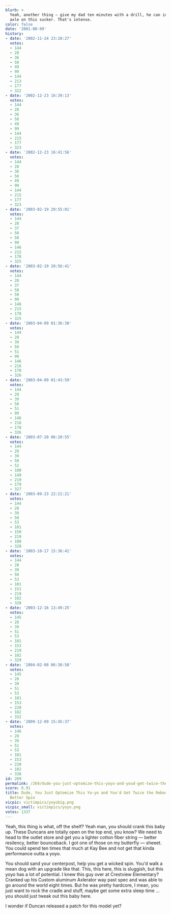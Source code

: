 ```yaml
---
blurb: >
  Yeah, another thing — give my dad ten minutes with a drill, he can install a ball-bearing
  axle on this sucker. That's intense.
color: false
date: '2001-08-09'
history:
- date: '2002-11-24 23:28:27'
  votes:
  - 144
  - 28
  - 36
  - 50
  - 49
  - 99
  - 144
  - 213
  - 177
  - 322
- date: '2002-12-23 16:39:13'
  votes:
  - 144
  - 28
  - 36
  - 50
  - 49
  - 99
  - 144
  - 215
  - 177
  - 323
- date: '2002-12-23 16:41:56'
  votes:
  - 144
  - 28
  - 36
  - 50
  - 49
  - 99
  - 144
  - 215
  - 177
  - 323
- date: '2003-02-19 20:55:01'
  votes:
  - 144
  - 28
  - 37
  - 50
  - 50
  - 99
  - 146
  - 215
  - 178
  - 325
- date: '2003-02-19 20:56:41'
  votes:
  - 144
  - 28
  - 37
  - 50
  - 50
  - 99
  - 146
  - 215
  - 178
  - 325
- date: '2003-04-09 01:36:38'
  votes:
  - 144
  - 28
  - 39
  - 50
  - 51
  - 99
  - 146
  - 216
  - 178
  - 326
- date: '2003-04-09 01:43:59'
  votes:
  - 144
  - 28
  - 39
  - 50
  - 51
  - 99
  - 146
  - 216
  - 178
  - 326
- date: '2003-07-20 06:20:55'
  votes:
  - 144
  - 28
  - 39
  - 50
  - 52
  - 100
  - 149
  - 219
  - 179
  - 327
- date: '2003-09-23 22:21:21'
  votes:
  - 144
  - 28
  - 39
  - 50
  - 53
  - 101
  - 150
  - 219
  - 180
  - 328
- date: '2003-10-17 15:36:41'
  votes:
  - 144
  - 28
  - 39
  - 50
  - 53
  - 101
  - 151
  - 219
  - 182
  - 328
- date: '2003-12-16 13:49:25'
  votes:
  - 145
  - 28
  - 39
  - 51
  - 53
  - 101
  - 153
  - 219
  - 182
  - 329
- date: '2004-02-08 06:38:58'
  votes:
  - 145
  - 28
  - 39
  - 51
  - 53
  - 101
  - 153
  - 220
  - 182
  - 332
- date: '2009-12-09 15:45:37'
  votes:
  - 146
  - 28
  - 39
  - 51
  - 53
  - 101
  - 153
  - 220
  - 182
  - 338
id: 269
permalink: /269/dude-you-just-optomize-this-yoyo-and-youd-get-twice-the-rebound-and-40-better-spin/
score: 6.91
title: Dude, You Just Optomize This Yo-yo and You'd Get Twice the Rebound and 40%
  Better Spin
vicpic: victimpics/yoyobig.png
vicpic_small: victimpics/yoyo.png
votes: 1337
---
```


Yeah, this thing is what, off the shelf? Yeah man, you should crank this
baby up. These Duncans are totally open on the top end, you know? We
need to head to the outlet store and get you a lighter cotton fiber
string — better resilency, better bounceback. I got one of those on my
butterfly — sheeet. You could spend ten times that much at Kay Bee and
not get that kinda performance outta a yoyo.

You should sand your centerpost, help you get a wicked spin. You'd walk
a mean dog with an upgrade like that. This, this here, this is sluggish,
but this yoyo has a lot of potential. I knew this guy over at Crestview
Elementary? Cranked up his Custom aluminum Axlerator way past spec and
was able to go around the world eight times. But he was pretty hardcore,
I mean, you just want to rock the cradle and stuff, maybe get some extra
sleep time ... you should just tweak out this baby here.

I wonder if Duncan released a patch for this model yet?